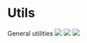 # Utils
General utilities
<a href="https://codeclimate.com/github/Phanatos-/utils"><img src="https://codeclimate.com/github/Phanatos-/utils/badges/gpa.svg" /></a>
<a href="https://codeclimate.com/github/Phanatos-/utils"><img src="https://codeclimate.com/github/Phanatos-/utils/badges/issue_count.svg" /></a>
<a href="https://travis-ci.org/Phanatos-/utils"><img src="https://travis-ci.org/Phanatos-/utils.svg?branch=master" /></a>
